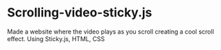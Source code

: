 # Scrolling-video-sticky.js
Made a website where the video plays as you scroll creating a cool scroll effect. 
Using Sticky.js, HTML, CSS
